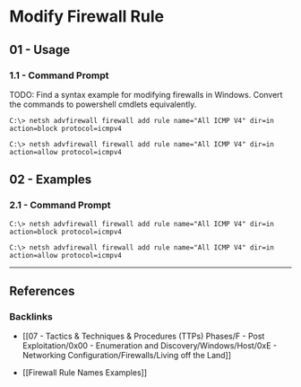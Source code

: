 # Modify Firewall Rule

## 01 - Usage

### 1.1 - Command Prompt

TODO: Find a syntax example for modifying firewalls in Windows. Convert the commands to powershell cmdlets equivalently.

```
C:\> netsh advfirewall firewall add rule name="All ICMP V4" dir=in action=block protocol=icmpv4

C:\> netsh advfirewall firewall add rule name="All ICMP V4" dir=in action=allow protocol=icmpv4
```

## 02 - Examples

### 2.1 - Command Prompt

```
C:\> netsh advfirewall firewall add rule name="All ICMP V4" dir=in action=block protocol=icmpv4

C:\> netsh advfirewall firewall add rule name="All ICMP V4" dir=in action=allow protocol=icmpv4
```

---
## References

### Backlinks

- [[07 - Tactics & Techniques & Procedures (TTPs) Phases/F - Post Exploitation/0x00 - Enumeration and Discovery/Windows/Host/0xE - Networking Configuration/Firewalls/Living off the Land]]

- [[Firewall Rule Names Examples]]